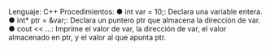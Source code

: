 Lenguaje: C++
Procedimientos:
● int var = 10;: Declara una variable entera.
● int* ptr = &var;: Declara un puntero ptr que almacena la dirección de var.
● cout << ...: Imprime el valor de var, la dirección de var, el valor almacenado en ptr, y el valor
al que
apunta ptr.
